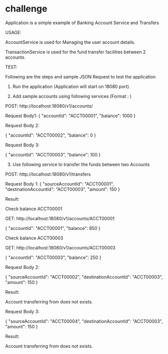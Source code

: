# challenge

Application is a simple example of Banking Account Service and Transfers

USAGE:

AccountService is used for Managing the user account details.

TransactionService is used for the fund transfer facilities between 2 accounts. 

TEST:

Following are the steps and sample JSON Request to test the application

1. Run the application (Application will start on 18080 port).

2. Add sample accounts using following services (Format <METHOD>: <URL>)


POST: http://localhost:18080/v1/accounts/

Request Body1: 
{
	"accountId": "ACCT00001",
	"balance": 1000
}

Request Body 2: 

{
	"accountId": "ACCT00002",
	"balance": 0
}

Request Body 3: 

{
	"accountId": "ACCT00003",
	"balance": 100
}

3. Use following service to transfer the funds between two Accounts

POST: http://localhost:18080/v1/transfers

Request Body 1: 
{
	"sourceAccountId": "ACCT00001",
	"destinationAccountId": "ACCT00003",
	"amount": 150
}

Result: 

Check balance ACCT00001

GET: http://localhost:18080/v1/accounts/ACCT00001

{
    "accountId": "ACCT00001",
    "balance": 850
}

Check balance ACCT00003

GET: http://localhost:18080/v1/accounts/ACCT00003

{
    "accountId": "ACCT00003",
    "balance": 250
}

Request Body 2:

{
	"sourceAccountId": "ACCT00002",
	"destinationAccountId": "ACCT00003",
	"amount": 150
}

Result:

Account transferring from does not exists.


Request Body 3: 

{
	"sourceAccountId": "ACCT00004",
	"destinationAccountId": "ACCT00003",
	"amount": 150
}

Result: 

Account transferring from does not exists.
